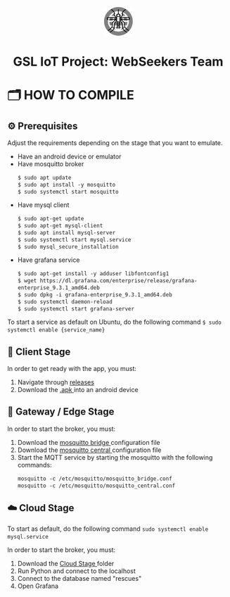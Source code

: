 <!-- Improved compatibility of back to top link: See: https://github.com/ErnoMitrovic/WebSeekers/pull/73 -->
<a name="readme-top"></a>
<!--
*** Thanks for checking out the WebSeekers. If you have a suggestion
*** that would make this better, please fork the repo and create a pull request
*** or simply open an issue with the tag "enhancement".
*** Don't forget to give the project a star!
*** Thanks again! Now go create something AMAZING! :D
-->

<p align="center"> <img src="https://github.com/ErnoMitrovic/WebSeekers/blob/main/fig/WS_logo.png" alt="WebSeekers Logo" width="65"></a></p>

<h1 align="center">GSL IoT Project: WebSeekers Team</h1>

<!-- PROJECT SHIELDS -->
<!--
*** I'm using markdown "reference style" links for readability.
*** Reference links are enclosed in brackets [ ] instead of parentheses ( ).
*** See the bottom of this document for the declaration of the reference variables
*** for contributors-url, forks-url, etc. This is an optional, concise syntax you may use.
*** https://www.markdownguide.org/basic-syntax/#reference-style-links
-->

<!-- ABOUT THE PROJECT -->
# 🗂️ HOW TO COMPILE <a name = "about-the-project"></a>
## ⚙️ Prerequisites
Adjust the requirements depending on the stage that you want to emulate.
<ul>
 <li>Have an android device or emulator</li>
 <li>Have mosquitto broker</li>
 
 ```
 $ sudo apt update 
 $ sudo apt install -y mosquitto
 $ sudo systemctl start mosquitto
 ```
 
 <li>Have mysql client</li>
 
 ~~~
 $ sudo apt-get update
 $ sudo apt-get mysql-client
 $ sudo apt install mysql-server
 $ sudo systemctl start mysql.service
 $ sudo mysql_secure_installation
 ~~~
 
 <li>Have grafana service</li>
 
 ```
 $ sudo apt-get install -y adduser libfontconfig1
 $ wget https://dl.grafana.com/enterprise/release/grafana-enterprise_9.3.1_amd64.deb
 $ sudo dpkg -i grafana-enterprise_9.3.1_amd64.deb
 $ sudo systemctl daemon-reload
 $ sudo systemctl start grafana-server
 ```
</ul>

To start a service as default on Ubuntu, do the following command `$ sudo systemctl enable {service_name}`

## :iphone: Client Stage
In order to get ready with the app, you must: 
 <ol>
  <li>Navigate through <a href="https://github.com/ErnoMitrovic/WebSeekers/releases" target="_blank"> releases </a></li>
  <li>Download the <a href="https://github.com/ErnoMitrovic/WebSeekers/releases/download/v1.0.0-beta/app-debug.apk" target="_blank"> .apk </a>into an android device</li>
</ol>

## :vibration_mode: Gateway / Edge Stage
In order to start the broker, you must: 
 <ol>
  <li>Download the <a href="https://github.com/ErnoMitrovic/WebSeekers/releases/download/v1.0.0-beta/mosquitto_bridge.conf" target="_blank"> mosquitto bridge </a>configuration file</li>
 <li>Download the <a href="https://github.com/ErnoMitrovic/WebSeekers/releases/download/v1.0.0-beta/mosquitto_central.conf" target="_blank"> mosquitto central </a>configuration file </li>
  <li>Start the MQTT service by starting the mosquitto with the following commands: </li>
 
 ```
 mosquitto -c /etc/mosquitto/mosquitto_bridge.conf
 mosquitto -c /etc/mosquitto/mosquitto_central.conf
 ```
 
</ol>

## :cloud: Cloud Stage
To start as default, do the following command
`sudo systemctl enable mysql.service`

In order to start the broker, you must: 
 <ol>
  <li>Download the <a href="https://github.com/ErnoMitrovic/WebSeekers/tree/main/CloudStage" target="_blank"> Cloud Stage </a>folder</li>
 <li>Run Python and connect to the localhost</li>
 <li>Connect to the database named "rescues"</li>
 <li>Open Grafana</li>
</ol>

